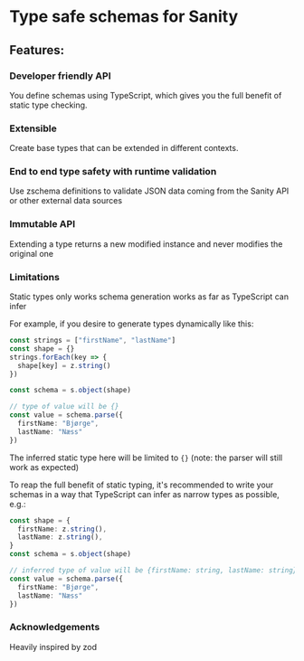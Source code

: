 # Type safe schemas for Sanity

## Features:

### Developer friendly API

You define schemas using TypeScript, which gives you the full benefit of static type checking.

### Extensible

Create base types that can be extended in different contexts.

### End to end type safety with runtime validation

Use zschema definitions to validate JSON data coming from the Sanity API or other external data sources

### Immutable API

Extending a type returns a new modified instance and never modifies the original one

### Limitations

Static types only works schema generation works as far as TypeScript can infer

For example, if you desire to generate types dynamically like this:

```typescript
const strings = ["firstName", "lastName"]
const shape = {}
strings.forEach(key => {
  shape[key] = z.string()
})

const schema = s.object(shape)

// type of value will be {}
const value = schema.parse({
  firstName: "Bjørge",
  lastName: "Næss"
})

```

The inferred static type here will be limited to `{}` (note: the parser will still work as expected)

To reap the full benefit of static typing, it's recommended to write your schemas in a way that TypeScript can infer as narrow types as possible, e.g.:

```typescript
const shape = {
  firstName: z.string(),
  lastName: z.string(),
}
const schema = s.object(shape)

// inferred type of value will be {firstName: string, lastName: string}
const value = schema.parse({
  firstName: "Bjørge",
  lastName: "Næss"
})


```

### Acknowledgements

Heavily inspired by zod
